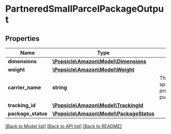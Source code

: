 # PartneredSmallParcelPackageOutput

## Properties
Name | Type | Description | Notes
------------ | ------------- | ------------- | -------------
**dimensions** | [**\Popsicle\Amazon\Model\Dimensions**](Dimensions.md) |  | 
**weight** | [**\Popsicle\Amazon\Model\Weight**](Weight.md) |  | 
**carrier_name** | **string** | The carrier specified with a previous call to putTransportDetails. | 
**tracking_id** | [**\Popsicle\Amazon\Model\TrackingId**](TrackingId.md) |  | 
**package_status** | [**\Popsicle\Amazon\Model\PackageStatus**](PackageStatus.md) |  | 

[[Back to Model list]](../../README.md#documentation-for-models) [[Back to API list]](../../README.md#documentation-for-api-endpoints) [[Back to README]](../../README.md)

